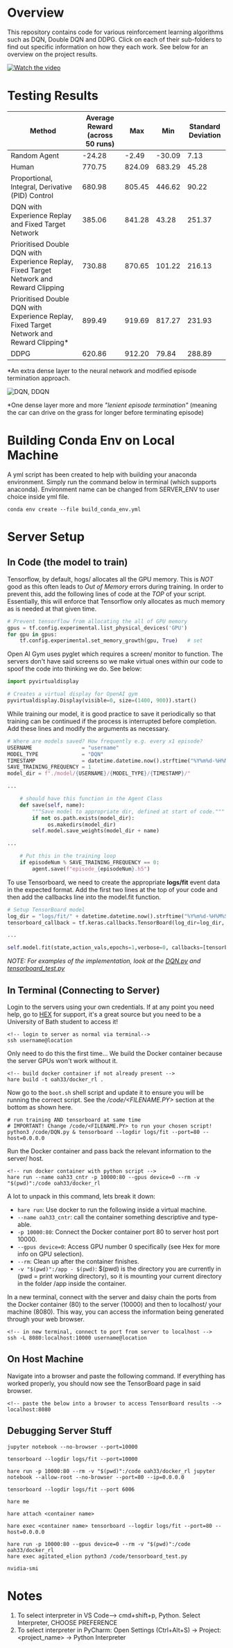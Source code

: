 # Overview
This repository contains code for various reinforcement learning algorithms such as DQN, Double DQN and DDPG. Click on each of their sub-folders to find out specific information on how they each work. See below for an overview on the project results.

[![Watch the video](imgs/still.png)](https://www.youtube.com/watch?v=eQtx2ZZtuTw)


# Testing Results
| Method                                                                                            | Average Reward (across 50 runs) | Max  | Min  | Standard Deviation |
|---------------------------------------------------------------------------------------------------|---------------------------------|------|------|--------------------|
| Random Agent                                                                                      |             -24.28              | -2.49|-30.09|        7.13        | 
| Human                                                                                             |             770.75              |824.09|683.29|       45.28        | 
| Proportional, Integral, Derivative (PID) Control                                                  |             680.98              |805.45|446.62|       90.22        | 
| DQN with Experience Replay and Fixed Target Network                                               |             385.06              |841.28| 43.28|       251.37       | 
| Prioritised Double DQN with Experience Replay, Fixed Target Network and Reward Clipping           |             730.88              |870.65|101.22|       216.13       | 
| Prioritised Double DQN with Experience Replay, Fixed Target Network and Reward Clipping*          |             899.49              |919.69|817.27|       231.93       |
| DDPG                                                                                              |             620.86              |912.20| 79.84|       288.89       | 

*An extra dense layer to the neural network and modified episode termination approach.


![DQN, DDQN](/imgs/results.png "Discrete Action Space RL Approaches")


*One dense layer more and more _"lenient episode termination"_ (meaning the car can drive on the grass for longer before terminating episode)


# Building Conda Env on Local Machine
A yml script has been created to help with building your anaconda environment. Simply run the command below in terminal (which supports anaconda). Environment name can be changed from SERVER_ENV to user choice inside yml file.
```shell
conda env create --file build_conda_env.yml
```

# Server Setup

## In Code (the model to train)
Tensorflow, by default, hogs/ allocates all the GPU memory. This is *NOT* good as this often leads to *Out of Memory* errors during training. In order to prevent this, add the following lines of code at the *TOP* of your script. Essentially, this will enforce that Tensorflow only allocates as much memory as is needed at that given time.
```python
# Prevent tensorflow from allocating the all of GPU memory
gpus = tf.config.experimental.list_physical_devices('GPU')
for gpu in gpus:
    tf.config.experimental.set_memory_growth(gpu, True)   # set 
```

Open AI Gym uses pyglet which requires a screen/ monitor to function. The servers don't have said screens so we make virtual ones within our code to spoof the code into thinking we do. See below:
```python
import pyvirtualdisplay

# Creates a virtual display for OpenAI gym
pyvirtualdisplay.Display(visible=0, size=(1400, 900)).start()
```

While training our model, it is good practice to save it periodically so that training can be continued if the process is interrupted before completion. Add these lines and modify the arguments as necessary.
```python
# Where are models saved? How frequently e.g. every x1 episode?
USERNAME                = "username"
MODEL_TYPE              = "DQN"
TIMESTAMP               = datetime.datetime.now().strftime("%Y%m%d-%H%M%S")
SAVE_TRAINING_FREQUENCY = 1
model_dir = f"./model/{USERNAME}/{MODEL_TYPE}/{TIMESTAMP}/"

...

    # should have this function in the Agent Class
    def save(self, name):
        """Save model to appropriate dir, defined at start of code."""
        if not os.path.exists(model_dir):
             os.makedirs(model_dir)
        self.model.save_weights(model_dir + name)

...

    # Put this in the training loop
    if episodeNum % SAVE_TRAINING_FREQUENCY == 0:
        agent.save(f"episode_{episodeNum}.h5")
```

To use Tensorboard, we need to create the appropriate **logs/fit** event data in the expected format. Add the first two lines at the top of your code and then add the callbacks line into the model.fit function.
```python
# Setup TensorBoard model
log_dir = "logs/fit/" + datetime.datetime.now().strftime("%Y%m%d-%H%M%S")
tensorboard_callback = tf.keras.callbacks.TensorBoard(log_dir=log_dir, histogram_freq=1)

...

self.model.fit(state,action_vals,epochs=1,verbose=0, callbacks=[tensorboard_callback])  # note TensorBoard callback!
```

*NOTE: For examples of the implementation, look at the [DQN.py](DQN.py) and [tensorboard_test.py](tensorboard_test.py)*

## In Terminal (Connecting to Server)
Login to the servers using your own credentials. If at any point you need help, go to [HEX](https://hex.cs.bath.ac.uk/) for support, it's a great source but you need to be a University of Bath student to access it!
```text
<!-- login to server as normal via terminal-->
ssh username@location
```

Only need to do this the first time... We build the Docker container because the server GPUs won't work without it.
```text
<!-- build docker container if not already present -->
hare build -t oah33/docker_rl .
```

Now go to the ```boot.sh``` shell script and update it to ensure you will be running the correct script. See the */code/<FILENAME.PY>* section at the bottom as shown here.
```shell
# run training AND tensorboard at same time
# IMPORTANT! Change /code/<FILENAME.PY> to run your chosen script!
python3 /code/DQN.py & tensorboard --logdir logs/fit --port=80 --host=0.0.0.0
```

Run the Docker container and pass back the relevant information to the server/ host.
```text
<!-- run docker container with python script -->
hare run --name oah33_cntr -p 10000:80 --gpus device=0 --rm -v "$(pwd)":/code oah33/docker_rl
```
A lot to unpack in this command, lets break it down:
* ```hare run```: Use docker to run the following inside a virtual machine.
* ```--name oah33_cntr```: call the container something descriptive and type-able.
* ```-p 10000:80```: Connect the Docker container port 80 to server host port 10000.
* ```--gpus device=0```: Access GPU number 0 specifically (see Hex for more info on GPU selection).
* ```--rm```: Clean up after the container finishes.
* ```-v "$(pwd)":/app - $(pwd)```: $(pwd) is the directory you are currently in (pwd = print working directory), so it is mounting your current directory in the folder /app inside the container.

In a new terminal, connect with the server and daisy chain the ports from the Docker container (80) to the server (10000) and then to localhost/ your machine (8080). This way, you can access the information being generated through your web browser.
```text
<!-- in new terminal, connect to port from server to localhost -->
ssh -L 8080:localhost:10000 username@location
```

## On Host Machine
Navigate into a browser and paste the following command. If everything has worked properly, you should now see the TensorBoard page in said browser.
```text
<!-- paste the below into a browser to access TensorBoard results -->
localhost:8080
```




## Debugging Server Stuff
```text
jupyter notebook --no-browser --port=10000

tensorboard --logdir logs/fit --port=10000

hare run -p 10000:80 --rm -v "$(pwd)":/code oah33/docker_rl jupyter notebook --allow-root --no-browser --port=80 --ip=0.0.0.0

tensorboard --logdir logs/fit --port 6006

hare me

hare attach <container name>

hare exec <container name> tensorboard --logdir logs/fit --port=80 --host=0.0.0.0

hare run -p 10000:80 --gpus device=0 --rm -v "$(pwd)":/code oah33/docker_rl
hare exec agitated_elion python3 /code/tensorboard_test.py

nvidia-smi
```

# Notes
1) To select interpreter in VS Code--> cmd+shift+p, Python. Select Interpreter, CHOOSE PREFERENCE
2) To select interpreter in PyCharm: Open Settings (Ctrl+Alt+S) -> Project: <project_name> -> Python Interpreter
